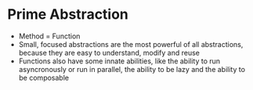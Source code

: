 # Prime Abstraction

* Method = Function
* Small, focused abstractions are the most powerful of all abstractions, because they are easy to understand, modify and reuse
* Functions also have some innate abilities, like the ability to run asyncronously or run in parallel, the ability to be lazy and the ability to be composable